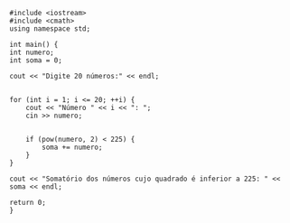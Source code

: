     #include <iostream>
    #include <cmath>  
    using namespace std;

    int main() {
    int numero;
    int soma = 0;

    cout << "Digite 20 números:" << endl;

    
    for (int i = 1; i <= 20; ++i) {
        cout << "Número " << i << ": ";
        cin >> numero;

        
        if (pow(numero, 2) < 225) {
            soma += numero;  
        }
    }

    cout << "Somatório dos números cujo quadrado é inferior a 225: " << soma << endl;

    return 0;
    }
